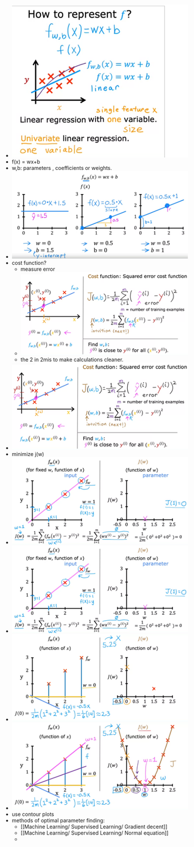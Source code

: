 - ![image.png](../assets/image_1671486495088_0.png)
- f(x) = wx+b
- w,b: parameters , coefficients or weights.
- ![image.png](../assets/image_1671487115533_0.png)
- cost function?
	- measure error
	- ![image.png](../assets/image_1671487775195_0.png)
	- the 2 in 2mis to make calculations cleaner.
- ![image.png](../assets/image_1671488092395_0.png)
- minimize j(w)
- ![image.png](../assets/image_1671488871050_0.png)
- ![image.png](../assets/image_1671488987788_0.png)
- ![image.png](../assets/image_1671489079605_0.png)
- ![image.png](../assets/image_1671489099632_0.png)
- use contour plots
- methods of optimal parameter finding:
	- [[Machine Learning/ Supervised Learning/ Gradient decent]]
	- [[Machine Learning/ Supervised Learning/ Normal equation]]
	-